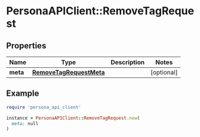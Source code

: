 # PersonaAPIClient::RemoveTagRequest

## Properties

| Name | Type | Description | Notes |
| ---- | ---- | ----------- | ----- |
| **meta** | [**RemoveTagRequestMeta**](RemoveTagRequestMeta.md) |  | [optional] |

## Example

```ruby
require 'persona_api_client'

instance = PersonaAPIClient::RemoveTagRequest.new(
  meta: null
)
```

